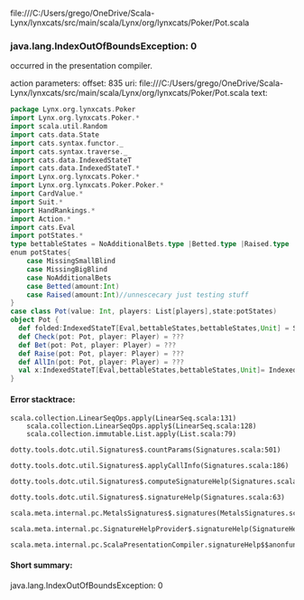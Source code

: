file:///C:/Users/grego/OneDrive/Scala-Lynx/lynxcats/src/main/scala/Lynx/org/lynxcats/Poker/Pot.scala
### java.lang.IndexOutOfBoundsException: 0

occurred in the presentation compiler.

action parameters:
offset: 835
uri: file:///C:/Users/grego/OneDrive/Scala-Lynx/lynxcats/src/main/scala/Lynx/org/lynxcats/Poker/Pot.scala
text:
```scala
package Lynx.org.lynxcats.Poker
import Lynx.org.lynxcats.Poker.*
import scala.util.Random
import cats.data.State
import cats.syntax.functor._
import cats.syntax.traverse._
import cats.data.IndexedStateT
import cats.data.IndexedStateT.*
import Lynx.org.lynxcats.Poker.*
import Lynx.org.lynxcats.Poker.Poker.*
import CardValue.*
import Suit.*
import HandRankings.*
import Action.*
import cats.Eval
import potStates.*
type bettableStates = NoAdditionalBets.type |Betted.type |Raised.type 
enum potStates{
    case MissingSmallBlind
    case MissingBigBlind
    case NoAdditionalBets 
    case Betted(amount:Int)
    case Raised(amount:Int)//unnescecary just testing stuff
}
case class Pot(value: Int, players: List[players],state:potStates)
object Pot {
  def folded:IndexedStateT[Eval,bettableStates,bettableStates,Unit] = State.inspect(@@)
  def Check(pot: Pot, player: Player) = ???
  def Bet(pot: Pot, player: Player) = ???
  def Raise(pot: Pot, player: Player) = ???
  def AllIn(pot: Pot, player: Player) = ???
  val x:IndexedStateT[Eval,bettableStates,bettableStates,Unit]= IndexedStateT.set(Betted)
}

```



#### Error stacktrace:

```
scala.collection.LinearSeqOps.apply(LinearSeq.scala:131)
	scala.collection.LinearSeqOps.apply$(LinearSeq.scala:128)
	scala.collection.immutable.List.apply(List.scala:79)
	dotty.tools.dotc.util.Signatures$.countParams(Signatures.scala:501)
	dotty.tools.dotc.util.Signatures$.applyCallInfo(Signatures.scala:186)
	dotty.tools.dotc.util.Signatures$.computeSignatureHelp(Signatures.scala:94)
	dotty.tools.dotc.util.Signatures$.signatureHelp(Signatures.scala:63)
	scala.meta.internal.pc.MetalsSignatures$.signatures(MetalsSignatures.scala:17)
	scala.meta.internal.pc.SignatureHelpProvider$.signatureHelp(SignatureHelpProvider.scala:51)
	scala.meta.internal.pc.ScalaPresentationCompiler.signatureHelp$$anonfun$1(ScalaPresentationCompiler.scala:375)
```
#### Short summary: 

java.lang.IndexOutOfBoundsException: 0